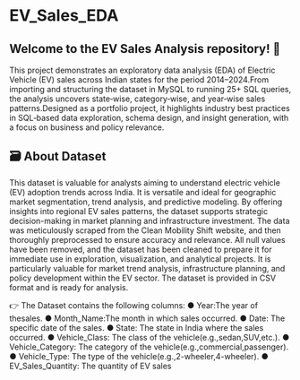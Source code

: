 # EV_Sales_EDA

Welcome to the EV Sales Analysis repository! 🚀
-------------------------------------------------------------------------------------------------------------------------------------------------------------
This project demonstrates an exploratory data analysis (EDA) of Electric Vehicle (EV) sales across Indian states
for the period 2014–2024.From importing and structuring the dataset in MySQL to running 25+ SQL queries,
the analysis uncovers state‑wise, category‑wise, and year‑wise sales patterns.Designed as a portfolio project,
it highlights industry best practices in SQL‑based data exploration, schema design, and insight generation,
with a focus on business and policy relevance.

 🗃️ About Dataset
 -------------------------------------------------------------------------------------------------------------------------------------------------------------
 This dataset is valuable for analysts aiming to
 understand electric vehicle (EV) adoption trends across India. It is versatile and ideal
 for geographic market segmentation, trend analysis, and predictive modeling. By
 offering insights into regional EV sales patterns, the dataset supports strategic
 decision-making in market planning and infrastructure investment.
 The data was meticulously scraped from the Clean Mobility Shift website, and then
 thoroughly preprocessed to ensure accuracy and relevance. All null values have been
 removed, and the dataset has been cleaned to prepare it for immediate use in
 exploration, visualization, and analytical projects. It is particularly valuable for market
 trend analysis, infrastructure planning, and policy development within the EV sector.
 The dataset is provided in CSV format and is ready for analysis.

 👉 The Dataset contains the following columns:
 ● Year:The year of thesales.
 ● Month_Name:The month in which sales occurred.
 ● Date: The specific date of the sales.
 ● State: The state in India where the sales occurred.
 ● Vehicle_Class: The class of the vehicle(e.g.,sedan,SUV,etc.).
 ● Vehicle_Category: The category of the vehicle(e.g.,commercial,passenger).
 ● Vehicle_Type: The type of the vehicle(e.g.,2-wheeler,4-wheeler).
 ● EV_Sales_Quantity: The quantity of EV sales
